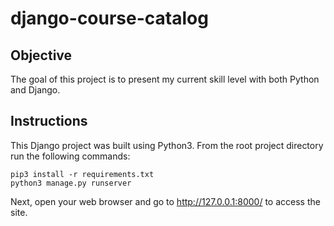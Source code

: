 # django-course-catalog
## Objective
The goal of this project is to present my current skill level with both Python and Django.

## Instructions
This Django project was built using Python3.
From the root project directory run the following commands:

```
pip3 install -r requirements.txt
python3 manage.py runserver
```

Next, open your web browser and go to http://127.0.0.1:8000/ to access the site.
